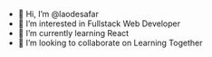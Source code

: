 - 👋 Hi, I’m @laodesafar
- 👀 I’m interested in Fullstack Web Developer
- 🌱 I’m currently learning React 
- 💞️ I’m looking to collaborate on Learning Together


<!---
laodesafar/laodesafar is a ✨ special ✨ repository because its `README.md` (this file) appears on your GitHub profile.
You can click the Preview link to take a look at your changes.
--->
